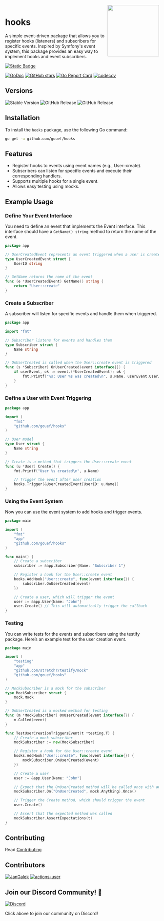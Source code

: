 <img align=right width="168" src="docs/gouef_logo.png">

# hooks
A simple event-driven package that allows you to register hooks (listeners) and subscribers for specific events. Inspired by Symfony's event system, this package provides an easy way to implement hooks and event subscribers.

[![Static Badge](https://img.shields.io/badge/Github-gouef%2Fhooks-blue?style=for-the-badge&logo=github&link=github.com%2Fgouef%2Fhooks)](https://github.com/gouef/hooks)

[![GoDoc](https://pkg.go.dev/badge/github.com/gouef/hooks.svg)](https://pkg.go.dev/github.com/gouef/hooks)
[![GitHub stars](https://img.shields.io/github/stars/gouef/hooks?style=social)](https://github.com/gouef/hooks/stargazers)
[![Go Report Card](https://goreportcard.com/badge/github.com/gouef/hooks)](https://goreportcard.com/report/github.com/gouef/hooks)
[![codecov](https://codecov.io/github/gouef/hooks/branch/main/graph/badge.svg?token=YUG8EMH6Q8)](https://codecov.io/github/gouef/hooks)

## Versions
![Stable Version](https://img.shields.io/github/v/release/gouef/hooks?label=Stable&labelColor=green)
![GitHub Release](https://img.shields.io/github/v/release/gouef/hooks?label=RC&include_prereleases&filter=*rc*&logoSize=diago)
![GitHub Release](https://img.shields.io/github/v/release/gouef/hooks?label=Beta&include_prereleases&filter=*beta*&logoSize=diago)


## Installation

To install the `hooks` package, use the following Go command:

```bash
go get -u github.com/gouef/hooks
```

## Features
- Register hooks to events using event names (e.g., User::create).
- Subscribers can listen for specific events and execute their corresponding handlers.
- Supports multiple hooks for a single event.
- Allows easy testing using mocks.

## Example Usage

### Define Your Event Interface
You need to define an event that implements the Event interface. This interface should have a `GetName() string` method to return the name of the event.

```go
package app

// UserCreatedEvent represents an event triggered when a user is created
type UserCreatedEvent struct {
    UserID string
}

// GetName returns the name of the event
func (e *UserCreatedEvent) GetName() string {
    return "User::create"
}
```

### Create a Subscriber
A subscriber will listen for specific events and handle them when triggered.

```go
package app

import "fmt"

// Subscriber listens for events and handles them
type Subscriber struct {
    Name string
}

// OnUserCreated is called when the User::create event is triggered
func (s *Subscriber) OnUserCreated(event interface{}) {
    if userEvent, ok := event.(*UserCreatedEvent); ok {
        fmt.Printf("%s: User %s was created\n", s.Name, userEvent.UserID)
    }
}
```

### Define a User with Event Triggering

```go
package app

import (
	"fmt"
	"github.com/gouef/hooks"
)

// User model
type User struct {
    Name string
}

// Create is a method that triggers the User::create event
func (u *User) Create() {
    fmt.Printf("User %s created\n", u.Name)

    // Trigger the event after user creation
    hooks.Trigger(&UserCreatedEvent{UserID: u.Name})
}

```

### Using the Event System
Now you can use the event system to add hooks and trigger events.

```go
package main

import (
    "fmt"
    "app"
    "github.com/gouef/hooks"
)

func main() {
    // Create a subscriber
    subscriber := &app.Subscriber{Name: "Subscriber 1"}

    // Register a hook for the User::create event
    hooks.AddHook("User::create", func(event interface{}) {
        subscriber.OnUserCreated(event)
    })

    // Create a user, which will trigger the event
    user := &app.User{Name: "John"}
    user.Create() // This will automatically trigger the callback
}

```


### Testing
You can write tests for the events and subscribers using the testify package. Here’s an example test for the user creation event.

```go
package main

import (
    "testing"
    "app"
    "github.com/stretchr/testify/mock"
    "github.com/gouef/hooks"
)

// MockSubscriber is a mock for the subscriber
type MockSubscriber struct {
    mock.Mock
}

// OnUserCreated is a mocked method for testing
func (m *MockSubscriber) OnUserCreated(event interface{}) {
    m.Called(event)
}

func TestUserCreationTriggersEvent(t *testing.T) {
    // Create a mock subscriber
    mockSubscriber := new(MockSubscriber)

    // Register a hook for the User::create event
    hooks.AddHook("User::create", func(event interface{}) {
        mockSubscriber.OnUserCreated(event)
    })

    // Create a user
    user := &app.User{Name: "John"}

    // Expect that the OnUserCreated method will be called once with any event
    mockSubscriber.On("OnUserCreated", mock.Anything).Once()

    // Trigger the Create method, which should trigger the event
    user.Create()

    // Assert that the expected method was called
    mockSubscriber.AssertExpectations(t)
}

```

## Contributing

Read [Contributing](CONTRIBUTING.md)

## Contributors

<div>
<span>
  <a href="https://github.com/JanGalek"><img src="https://raw.githubusercontent.com/gouef/hooks/refs/heads/contributors-svg/.github/contributors/JanGalek.svg" alt="JanGalek" /></a>
</span>
<span>
  <a href="https://github.com/actions-user"><img src="https://raw.githubusercontent.com/gouef/hooks/refs/heads/contributors-svg/.github/contributors/actions-user.svg" alt="actions-user" /></a>
</span>
</div>

## Join our Discord Community! 🎉

[![Discord](https://img.shields.io/discord/1334331501462163509?style=for-the-badge&logo=discord&logoColor=white&logoSize=auto&label=Community%20discord&labelColor=blue&link=https%3A%2F%2Fdiscord.gg%2FwjGqeWFnqK
)](https://discord.gg/wjGqeWFnqK)

Click above to join our community on Discord!
